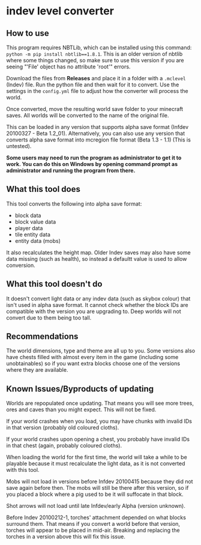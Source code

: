 # indev level converter

## How to use
This program requires NBTLib, which can be installed using this command: `python -m pip install nbtlib==1.8.1`. This is an older version of nbtlib where some things changed, so make sure to use this version if you are seeing "'File' object has no attribute 'root'" errors.

Download the files from **Releases** and place it in a folder with a `.mclevel` (Indev) file. Run the python file and then wait for it to convert. Use the settings in the `config.yml` file to adjust how the converter will process the world.

Once converted, move the resulting world save folder to your minecraft saves. All worlds will be converted to the name of the original file. 

This can be loaded in any version that supports alpha save format (Infdev 20100327 - Beta 1.2_01).
Alternatively, you can also use any version that converts alpha save format into mcregion file format (Beta 1.3 - 1.1) (This is untested). 

**Some users may need to run the program as administrator to get it to work. You can do this on Windows by opening command prompt as administrator and running the program from there.**

## What this tool does
This tool converts the following into alpha save format:
* block data
* block value data
* player data
* tile entity data 
* entity data (mobs)

It also recalculates the height map.
Older Indev saves may also have some data missing (such as health), so instead a defaultt value is used to allow conversion.

## What this tool doesn't do
It doesn't convert light data or any indev data (such as skybox colour) that isn't used in alpha save format.
It cannot check whether the block IDs are compatible with the version you are upgrading to.
Deep worlds will not convert due to them being too tall.

## Recommendations
The world dimensions, type and theme are all up to you.
Some versions also have chests filled with almost every item in the game (including some unobtainables) so if you want extra blocks choose one of the versions where they are available.

## Known Issues/Byproducts of updating
Worlds are repopulated once updating. That means you will see more trees, ores and caves than you might expect. This will not be fixed.

If your world crashes when you load, you may have chunks with invalid IDs in that version (probably old coloured cloths).

If your world crashes upon opening a chest, you probably have invalid IDs in that chest (again, probably coloured cloths).

When loading the world for the first time, the world will take a while to be playable because it must recalculate the light data, as it is not converted with this tool.

Mobs will not load in versions before Infdev 20100415 because they did not save again before then. The mobs will still be there after this version, so if you placed a block where a pig used to be it will suffocate in that block.

Shot arrows will not load until late Infdev/early Alpha (version unknown).

Before Indev 20100212-1, torches' attachment depended on what blocks surround them. That means if you convert a world before that version, torches will appear to be placed in mid-air. Breaking and replacing the torches in a version above this will fix this issue.
